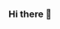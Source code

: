 ### Hi there 👋

<!--
**amcmillion3/amcmillion3** is a ✨ _special_ ✨ repository because its `README.md` (this file) appears on your GitHub profile.

Here are some ideas to get you started:

- 🔭 I’m currently working on building a strong portfolio.
- 🌱 I’m currently learning everything.
- 👯 I’m looking to collaborate with other learners.
- 🤔 I’m looking for help with the backend.
- 💬 Ask me about math.
- 📫 How to reach me: amcmillion3@gmail.com
- ⚡ Fun fact: I love to play guitar and read.
-->
